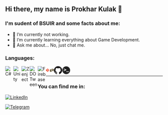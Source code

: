 ## Hi there, my name is Prokhar Kulak 👋


### I'm sudent of BSUIR and some facts about me:

- 🔭 I’m currently not working.
- 🌱 I’m currently learning everything about Game Development.
- 💬 Ask me about... No, just chat me.

### Languages:

<img align="left" alt="C#" width="26px" src="https://cdn.worldvectorlogo.com/logos/c--4.svg" />
<img align="left" alt="Unity" width="26px" src="https://companieslogo.com/img/orig/U-ea48bc1d.png?t=1634728034" />
<img align="left" alt="Zenject" width="26px" src="https://pbs.twimg.com/profile_images/1379491996763574272/kJBWq3T4_400x400.jpg" />
<img align="left" alt="DOTween" width="26px" src="http://dotween.demigiant.com/_imgs/logos/dotween_hotweenv2.png" />
<img align="left" alt="Firebase" width="26px" src="https://cdn.cdnlogo.com/logos/f/48/firebase.svg" />
<img align="left" alt="Git" width="26px" src="https://raw.githubusercontent.com/github/explore/80688e429a7d4ef2fca1e82350fe8e3517d3494d/topics/git/git.png" />
<img align="left" alt="GitHub" width="26px" src="https://raw.githubusercontent.com/github/explore/78df643247d429f6cc873026c0622819ad797942/topics/github/github.png" />
<img align="left" alt="Terminal" width="26px" src="https://raw.githubusercontent.com/github/explore/80688e429a7d4ef2fca1e82350fe8e3517d3494d/topics/terminal/terminal.png" />

<br />

---

### You can find me in:

[![LinkedIn](https://img.shields.io/badge/LinkedIn-0077B5?style=for-the-badge&logo=linkedin&logoColor=white)](https://www.linkedin.com/in/prokhar-kulak/)
<br />

[![Telegram](https://img.shields.io/badge/telegram-2CA5E0?style=for-the-badge&logo=telegram&logoColor=white)](https://t.me/lagatun54)
<br />

